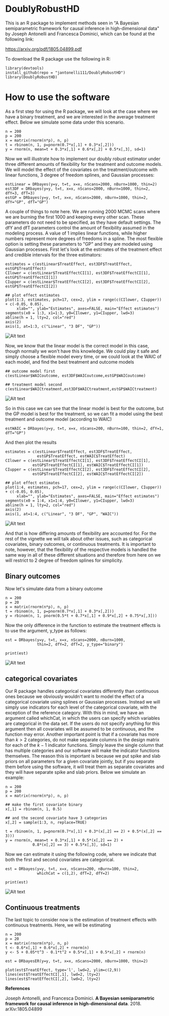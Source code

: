# DoublyRobustHD
This is an R package to implement methods seen in "A Bayesian semiparametric framework for causal inference in high-dimensional data" by Joseph Antonelli and Francesca Dominici, which can be found at the following link:

https://arxiv.org/pdf/1805.04899.pdf

To download the R package use the following in R:


```
library(devtools)
install_github(repo = "jantonelli111/DoublyRobustHD")
library(DoublyRobustHD)
```

# How to use the software

As a first step for using the R package, we will look at the case where we have a binary treatment, and we are interested in the average treatment effect. Below we simulate some data under this scenario.

```{r, eval=FALSE}
n = 200
p = 200
x = matrix(rnorm(n*p), n, p)
t = rbinom(n, 1, p=pnorm(0.7*x[,1] + 0.3*x[,2]))
y = rnorm(n, mean=t + 0.3*x[,1] + 0.6*x[,2] + 0.5*x[,3], sd=1)
```

Now we will illustrate how to implement our doubly robust estimator under three different amounts of flexibility for the treatment and outcome models. We will model the effect of the covariates on the treatment/outcome with linear functions, 3 degree of freedom splines, and Gaussian processes:

```{r, eval=FALSE}
estLinear = DRbayes(y=y, t=t, x=x, nScans=2000, nBurn=1000, thin=2)
est3DF = DRbayes(y=y, t=t, x=x, nScans=2000, nBurn=1000, thin=2, dfY=3, dfT=3)
estGP = DRbayes(y=y, t=t, x=x, nScans=2000, nBurn=1000, thin=2, dfY="GP", dfT="GP")
```

A couple of things to note here. We are running 2000 MCMC scans where we are burning the first 1000 and keeping every other scan. These parameters do not need to be specified, as they have default settings. The dfY and dfT parameters control the amount of flexibility assumed in the modeling process. A value of 1 implies linear functions, while higher numbers represent more degrees of freedoms in a spline. The most flexible option is setting these parameters to "GP" and they are modeled using Gaussian processes. First let's look at the estimates of the treatment effect and credible intervals for the three estimators:

```{r, eval=FALSE}
estimates = c(estLinear$TreatEffect, est3DF$TreatEffect, estGP$TreatEffect)
CIlower = c(estLinear$TreatEffectCI[1], est3DF$TreatEffectCI[1], estGP$TreatEffectCI[1])
CIupper = c(estLinear$TreatEffectCI[2], est3DF$TreatEffectCI[2], estGP$TreatEffectCI[2])

## plot effect estimates
plot(1:3, estimates, pch=17, cex=2, ylim = range(c(CIlower, CIupper)) + c(-0.05, 0.05),
     xlab="", ylab="Estimates", axes=FALSE, main="Effect estimates")
segments(x0 = 1:3, x1=1:3, y0=CIlower, y1=CIupper, lwd=3)
abline(h = 1, lty=2, col="red")
axis(2)
axis(1, at=1:3, c("Linear", "3 DF", "GP"))
```

![Alt text](images/Plot1.png)

Now, we know that the linear model is the correct model in this case, though normally we won't have this knowledge. We could play it safe and simply choose a flexible model every time, or we could look at the WAIC of each model, and find the best treatment and outcome models

```{r, eval=FALSE}
## outcome model first
c(estLinear$WAICoutcome, est3DF$WAICoutcome,estGP$WAICoutcome)

## treatment model second
c(estLinear$WAICtreatment,est3DF$WAICtreatment,estGP$WAICtreatment)
```

![Alt text](images/Plot2.png)

So in this case we can see that the linear model is best for the outcome, but the GP model is best for the treatment, so we can fit a model using the best treatment and outcome model (according to WAIC)

```{r, eval=FALSE}
estWAIC = DRbayes(y=y, t=t, x=x, nScans=200, nBurn=100, thin=2, dfY=1, dfT="GP")
```

And then plot the results

```{r, eval=FALSE}
estimates = c(estLinear$TreatEffect, est3DF$TreatEffect, 
              estGP$TreatEffect, estWAIC$TreatEffect)
CIlower = c(estLinear$TreatEffectCI[1], est3DF$TreatEffectCI[1], 
            estGP$TreatEffectCI[1], estWAIC$TreatEffectCI[1])
CIupper = c(estLinear$TreatEffectCI[2], est3DF$TreatEffectCI[2], 
            estGP$TreatEffectCI[2], estWAIC$TreatEffectCI[2])

## plot effect estimates
plot(1:4, estimates, pch=17, cex=2, ylim = range(c(CIlower, CIupper)) + c(-0.05, 0.05),
     xlab="", ylab="Estimates", axes=FALSE, main="Effect estimates")
segments(x0 = 1:4, x1=1:4, y0=CIlower, y1=CIupper, lwd=3)
abline(h = 1, lty=2, col="red")
axis(2)
axis(1, at=1:4, c("Linear", "3 DF", "GP", "WAIC"))
```

![Alt text](images/Plot3.png)

And that is how differing amounts of flexibility are accounted for. For the rest of the vignette we will talk about other issues, such as categorical covariates, binary outcomes, or continuous treatments. It is important to note, however, that the flexibility of the respective models is handled the same way in all of these different situations and therefore from here on we will restrict to 2 degree of freedom splines for simplicity.

## Binary outcomes

Now let's simulate data from a binary outcome

```{r, eval=FALSE}
n = 200
p = 20
x = matrix(rnorm(n*p), n, p)
t = rbinom(n, 1, p=pnorm(0.7*x[,1] + 0.3*x[,2]))
y = rbinom(n, 1, pnorm(0.5*t + 0.7*x[,1] + 0.9*x[,2] + 0.75*x[,3]))
```

Now the only difference in the function to estimate the treatment effects is to use the argument, y_type as follows:

```{r, eval=FALSE}
est = DRbayes(y=y, t=t, x=x, nScans=2000, nBurn=1000, 
              thin=2, dfY=2, dfT=2, y_type="binary")

print(est)
```

![Alt text](images/Plot4.png)

## categorical covariates

Our R package handles categorical covariates differently than continuous ones because we obviously wouldn't want to model the effect of a categorical covariate using splines or Gaussian processes. Instead we will simply use indicators for each level of the categorical covariate, with the exception of the reference category. With this in mind, we have an argument called whichCat, in which the users can specify which variables are categorical in the data set. If the users do not specify anything for this argument then all covariates will be assumed to be continuous, and the function may error. Another important point is that if a covariate has more than $k > 2$ categories, do not make separate columns in the design matrix for each of the $k-1$ indicator functions. Simply leave the single column that has multiple categories and our software will make the indicator functions themselves. The reason this is important is because we put spike and slab priors on all parameters for a given covariate jointly, but if you separate them before using the software, it will treat them as separate covariates and they will have separate spike and slab priors. Below we simulate an example:

```{r, eval=FALSE}
n = 200
p = 200
x = matrix(rnorm(n*p), n, p)

## make the first covariate binary
x[,1] = rbinom(n, 1, 0.5)

## and the second covariate have 3 categories
x[,2] = sample(1:3, n, replace=TRUE)

t = rbinom(n, 1, p=pnorm(0.7*x[,1] + 0.3*(x[,2] == 2) + 0.5*(x[,2] == 3)))
y = rnorm(n, mean=t + 0.3*x[,1] + 0.5*(x[,2] == 2) + 
            0.8*(x[,2] == 3) + 0.5*x[,3], sd=1)

```

Now we can estimate it using the following code, where we indicate that both the first and second covariates are categorical.

```{r, eval=FALSE}
est = DRbayes(y=y, t=t, x=x, nScans=200, nBurn=100, thin=2, 
              whichCat = c(1,2), dfT=2, dfY=2)
              
print(est)
```

![Alt text](images/Plot5.png)

## Continuous treatments

The last topic to consider now is the estimation of treatment effects with continuous treatments. Here, we will be estimating 

```{r, eval=FALSE}
n = 200
p = 20
x = matrix(rnorm(n*p), n, p)
t <- 0.6*x[,1] + 0.6*x[,2] + rnorm(n)
y <- 5 + 0.05*t^3 - 0.1*t^2 + 0.5*x[,1] + 0.5*x[,2] + rnorm(n)

est = DRbayesER(y=y, t=t, x=x, nScans=2000, nBurn=1000, thin=2)

plot(est$TreatEffect, type='l', lwd=2, ylim=c(2,9))
lines(est$TreatEffectCI[,1], lwd=2, lty=2)
lines(est$TreatEffectCI[,2], lwd=2, lty=2)
```

**References**

Joseph Antonelli, and Francesca Dominici. **A Bayesian semiparametric framework for causal inference in high-dimensional data**. 2018. arXiv:1805.04899


